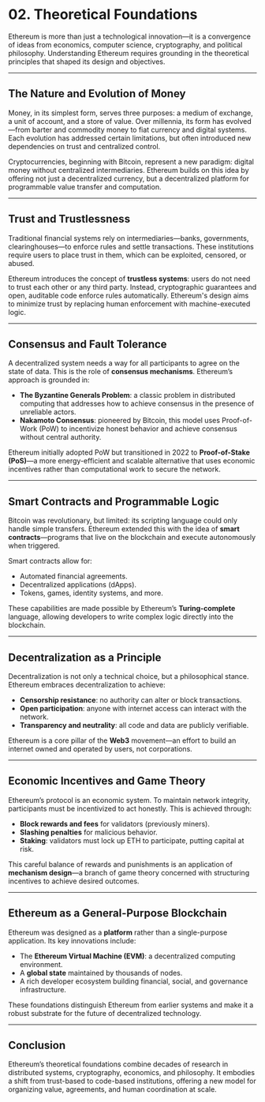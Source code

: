 # 02. Theoretical Foundations

Ethereum is more than just a technological innovation—it is a convergence of ideas from economics, computer science, cryptography, and political philosophy. Understanding Ethereum requires grounding in the theoretical principles that shaped its design and objectives.

---

## The Nature and Evolution of Money

Money, in its simplest form, serves three purposes: a medium of exchange, a unit of account, and a store of value. Over millennia, its form has evolved—from barter and commodity money to fiat currency and digital systems. Each evolution has addressed certain limitations, but often introduced new dependencies on trust and centralized control.

Cryptocurrencies, beginning with Bitcoin, represent a new paradigm: digital money without centralized intermediaries. Ethereum builds on this idea by offering not just a decentralized currency, but a decentralized platform for programmable value transfer and computation.

---

## Trust and Trustlessness

Traditional financial systems rely on intermediaries—banks, governments, clearinghouses—to enforce rules and settle transactions. These institutions require users to place trust in them, which can be exploited, censored, or abused.

Ethereum introduces the concept of **trustless systems**: users do not need to trust each other or any third party. Instead, cryptographic guarantees and open, auditable code enforce rules automatically. Ethereum's design aims to minimize trust by replacing human enforcement with machine-executed logic.

---

## Consensus and Fault Tolerance

A decentralized system needs a way for all participants to agree on the state of data. This is the role of **consensus mechanisms**. Ethereum’s approach is grounded in:

- **The Byzantine Generals Problem**: a classic problem in distributed computing that addresses how to achieve consensus in the presence of unreliable actors.
- **Nakamoto Consensus**: pioneered by Bitcoin, this model uses Proof-of-Work (PoW) to incentivize honest behavior and achieve consensus without central authority.

Ethereum initially adopted PoW but transitioned in 2022 to **Proof-of-Stake (PoS)**—a more energy-efficient and scalable alternative that uses economic incentives rather than computational work to secure the network.

---

## Smart Contracts and Programmable Logic

Bitcoin was revolutionary, but limited: its scripting language could only handle simple transfers. Ethereum extended this with the idea of **smart contracts**—programs that live on the blockchain and execute autonomously when triggered.

Smart contracts allow for:
- Automated financial agreements.
- Decentralized applications (dApps).
- Tokens, games, identity systems, and more.

These capabilities are made possible by Ethereum’s **Turing-complete** language, allowing developers to write complex logic directly into the blockchain.

---

## Decentralization as a Principle

Decentralization is not only a technical choice, but a philosophical stance. Ethereum embraces decentralization to achieve:
- **Censorship resistance**: no authority can alter or block transactions.
- **Open participation**: anyone with internet access can interact with the network.
- **Transparency and neutrality**: all code and data are publicly verifiable.

Ethereum is a core pillar of the **Web3** movement—an effort to build an internet owned and operated by users, not corporations.

---

## Economic Incentives and Game Theory

Ethereum’s protocol is an economic system. To maintain network integrity, participants must be incentivized to act honestly. This is achieved through:
- **Block rewards and fees** for validators (previously miners).
- **Slashing penalties** for malicious behavior.
- **Staking**: validators must lock up ETH to participate, putting capital at risk.

This careful balance of rewards and punishments is an application of **mechanism design**—a branch of game theory concerned with structuring incentives to achieve desired outcomes.

---

## Ethereum as a General-Purpose Blockchain

Ethereum was designed as a **platform** rather than a single-purpose application. Its key innovations include:
- The **Ethereum Virtual Machine (EVM)**: a decentralized computing environment.
- A **global state** maintained by thousands of nodes.
- A rich developer ecosystem building financial, social, and governance infrastructure.

These foundations distinguish Ethereum from earlier systems and make it a robust substrate for the future of decentralized technology.

---

## Conclusion

Ethereum’s theoretical foundations combine decades of research in distributed systems, cryptography, economics, and philosophy. It embodies a shift from trust-based to code-based institutions, offering a new model for organizing value, agreements, and human coordination at scale.

